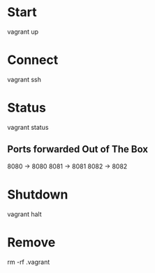 # Start 
vagrant up

# Connect
vagrant ssh

# Status
vagrant status

## Ports forwarded Out of The Box
8080 -> 8080
8081 -> 8081
8082 -> 8082

# Shutdown
vagrant halt

# Remove
rm -rf .vagrant
